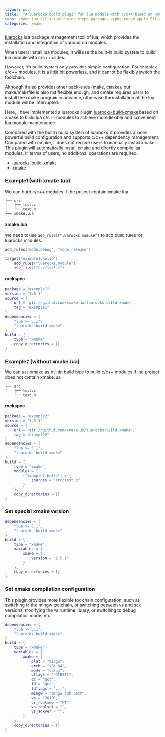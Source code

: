 ```yaml
---
layout: post
title:  "A luarocks build plugin for lua module with c/c++ based on xmake"
tags: xmake lua C/C++ toolchains xrepo packages vcpkg conan Apple Silicon
categories: xmake
---
```


[luarocks](https://luarocks.org/) is a package management tool of lua, which provides the installation and integration of various lua modules.

When users install lua modules, it will use the built-in build system to build lua module with c/c++ codes.

However, it's build system only provides simple configuration. For complex c/c++ modules, it is a little bit powerless, and it cannot be flexibly switch the toolchain.

Although it also provides other back-ends (make, cmake), but make/makefile is also not flexible enough,
and cmake requires users to install the cmake program in advance, otherwise the installation of the lua module will be interrupted.

Here, I have implemented a luarocks plugin [luarocks-build-xmake](https://github.com/xmake-io/luarocks-build-xmake) based on xmake to build lua c/c++ modules
to achieve more flexible and convenient lua module maintenance.

Compared with the builtin build system of luarocks, it provides a more powerful build configuration and supports c/c++ dependency management.
Compared with cmake, it does not require users to manually install xmake. This plugin will automatically install xmake and directly compile lua modules.
In terms of users, no additional operations are required.

* [luarocks-build-xmake](https://github.com/xmake-io/luarocks-build-xmake)
* [xmake](https://github.com/xmake-io/xmake)

### Example1 (with xmake.lua)

We can build c/c++ modules if the project contain xmake.lua

```
├── src
│   ├── test.c
│   └── test.h
└── xmake.lua
```

#### xmake.lua

We need to use `add_rules("luarocks.module")` to add build rules for luarocks modules.

```lua
add_rules("mode.debug", "mode.release")

target("example1.hello")
    add_rules("luarocks.module")
    add_files("src/test.c")
```

#### rockspec

```lua
package = "example1"
version = "1.0-1"
source = {
    url = "git://github.com/xmake-io/luarocks-build-xmake",
    tag = "example1"
}
dependencies = {
    "lua >= 5.1",
    "luarocks-build-xmake"
}
build = {
    type = "xmake",
    copy_directories = {}
}
```






### Example2 (without xmake.lua)

We can use xmake as builtin build type to build c/c++ modules if the project does not contain xmake.lua

```
├── src
    ├── test.c
    └── test.h
```

#### rockspec

```lua
package = "example2"
version = "1.0-1"
source = {
    url = "git://github.com/xmake-io/luarocks-build-xmake",
    tag = "example2"
}
dependencies = {
    "lua >= 5.1",
    "luarocks-build-xmake"
}
build = {
    type = "xmake",
    modules = {
        ["example2.hello"] = {
            sources = "src/test.c"
        }
    },
    copy_directories = {}
}
```

### Set special xmake version

```lua
dependencies = {
    "lua >= 5.1",
    "luarocks-build-xmake"
}
build = {
    type = "xmake",
    variables = {
        xmake = {
            version = "2.5.1"
        }
    },
    copy_directories = {}
}
```

### Set xmake compilation configuration

This plugin provides more flexible toolchain configuration, such as switching to the mingw toolchain, or switching between vs and sdk versions,
modifying the vs runtime library, or switching to debug compilation mode, etc.

```lua
dependencies = {
    "lua >= 5.1",
    "luarocks-build-xmake"
}
build = {
    type = "xmake",
    variables = {
        xmake = {
            plat = "mingw",
            arch = "x86_64",
            mode = "debug",
            cflags = "-DTEST1",
            cc = "gcc",
            ld = "gcc",
            ldflags = "...",
            mingw = "mingw sdk path",
            vs = "2019",
            vs_runtime = "MT",
            vs_toolset = "",
            vs_sdkver = "",
        }
    },
    copy_directories = {}
}
```
